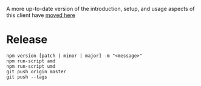 A more up-to-date version of the introduction, setup, and usage aspects of this
client have [moved here](https://data.xarth.tv/experiments/README.html)

# Release

```
npm version [patch | minor | major] -m "<message>"
npm run-script amd
npm run-script umd
git push origin master
git push --tags
```
